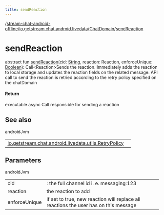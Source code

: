 ```yaml
---
title: sendReaction
---
```

/[stream-chat-android-offline](../../index.md)/[io.getstream.chat.android.livedata](../index.md)/[ChatDomain](index.md)/[sendReaction](sendReaction.md)  
  
  
  
# sendReaction  
abstract fun [sendReaction](sendReaction.md)(cid: [String](https://kotlinlang.org/api/latest/jvm/stdlib/kotlin/-string/index.html), reaction: Reaction, enforceUnique: [Boolean](https://kotlinlang.org/api/latest/jvm/stdlib/kotlin/-boolean/index.html)): Call&lt;Reaction&gt;Sends the reaction. Immediately adds the reaction to local storage and updates the reaction fields on the related message. API call to send the reaction is retried according to the retry policy specified on the chatDomain  
  
#### Return  
executable async Call responsible for sending a reaction  
  
## See also  
  
androidJvm  
  
| | |
|---|---|
| <a name="io.getstream.chat.android.livedata/ChatDomain/sendReaction/#kotlin.String#io.getstream.chat.android.client.models.Reaction#kotlin.Boolean/PointingToDeclaration/"></a>[io.getstream.chat.android.livedata.utils.RetryPolicy](../../io.getstream.chat.android.livedata.utils/RetryPolicy/index.md)| <a name="io.getstream.chat.android.livedata/ChatDomain/sendReaction/#kotlin.String#io.getstream.chat.android.client.models.Reaction#kotlin.Boolean/PointingToDeclaration/"></a>|
  
  
  
## Parameters  
  
androidJvm  
  
| | |
|---|---|
| <a name="io.getstream.chat.android.livedata/ChatDomain/sendReaction/#kotlin.String#io.getstream.chat.android.client.models.Reaction#kotlin.Boolean/PointingToDeclaration/"></a>cid| <a name="io.getstream.chat.android.livedata/ChatDomain/sendReaction/#kotlin.String#io.getstream.chat.android.client.models.Reaction#kotlin.Boolean/PointingToDeclaration/"></a>: the full channel id i. e. messaging:123|
| <a name="io.getstream.chat.android.livedata/ChatDomain/sendReaction/#kotlin.String#io.getstream.chat.android.client.models.Reaction#kotlin.Boolean/PointingToDeclaration/"></a>reaction| <a name="io.getstream.chat.android.livedata/ChatDomain/sendReaction/#kotlin.String#io.getstream.chat.android.client.models.Reaction#kotlin.Boolean/PointingToDeclaration/"></a>the reaction to add|
| <a name="io.getstream.chat.android.livedata/ChatDomain/sendReaction/#kotlin.String#io.getstream.chat.android.client.models.Reaction#kotlin.Boolean/PointingToDeclaration/"></a>enforceUnique| <a name="io.getstream.chat.android.livedata/ChatDomain/sendReaction/#kotlin.String#io.getstream.chat.android.client.models.Reaction#kotlin.Boolean/PointingToDeclaration/"></a>if set to true, new reaction will replace all reactions the user has on this message|
  

